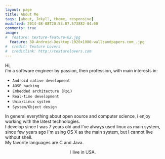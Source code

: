```yaml
---
layout: page
title: About Me
tags: [about, Jekyll, theme, responsive]
modified: 2014-08-08T20:53:07.573882-04:00
comments: true
image:
#  feature: texture-feature-02.jpg
  feature: 3D-Android-Desktop-1920x1080-wallsandpapers.com_.jpg
#  credit: Texture Lovers
#  creditlink: http://texturelovers.com
---
```


Hi,  
i'm a software engineer by passion, then profession, with main interests in:

* ```Android native development```
* ```AOSP hacking```
* ```Embedded architecture (Rpi)```
* ```Real-time development```
* ```Unix/Linux system```
* ```System/Object design```

In general everything about open source and computer science,
i enjoy working with the latest technologies.
<br/>
I develop since I was 7 years old and I've always used linux as main system, since 
few years ago I'm using OS X as the main system, but I cannot live without shell.
<br>
My favorite languages are C and Java.

<div style='text-align: center'>I live in USA.</div>
